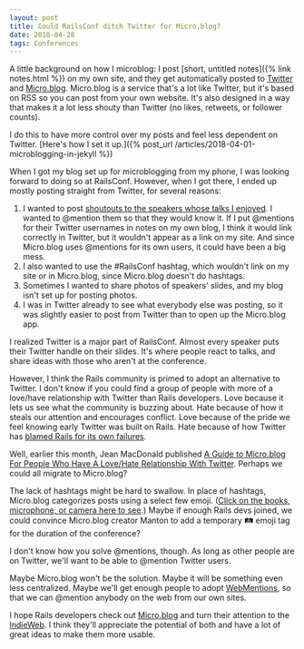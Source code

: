 ```yaml
---
layout: post
title: Could RailsConf ditch Twitter for Micro.blog?
date: 2018-04-28
tags: Conferences
---
```

A little background on how I microblog: I post [short, untitled notes]({% link notes.html %}) on my own site, and they get automatically posted to [Twitter](https://twitter.com/fionajvoss) and [Micro.blog](https://micro.blog/fiona). Micro.blog is a service that's a lot like Twitter, but it's based on RSS so you can post from your own website. It's also designed in a way that makes it a lot less shouty than Twitter (no likes, retweets, or follower counts).

I do this to have more control over my posts and feel less dependent on Twitter. [Here's how I set it up.]({% post_url /articles/2018-04-01-microblogging-in-jekyll %})

When I got my blog set up for microblogging from my phone, I was looking forward to doing so at RailsConf. However, when I got there, I ended up mostly posting straight from Twitter, for several reasons:

1. I wanted to post [shoutouts to the speakers whose talks I enjoyed](https://twitter.com/fionajvoss/status/986791298093977601). I wanted to @mention them so that they would know it. If I put @mentions for their Twitter usernames in notes on my own blog, I think it would link correctly in Twitter, but it wouldn't appear as a link on my site. And since Micro.blog uses @mentions for its own users, it could have been a big mess.
2. I also wanted to use the #RailsConf hashtag, which wouldn't link on my site or in Micro.blog, since Micro.blog doesn't do hashtags.
3. Sometimes I wanted to share photos of speakers' slides, and my blog isn't set up for posting photos.
4. I was in Twitter already to see what everybody else was posting, so it was slightly easier to post from Twitter than to open up the Micro.blog app.

I realized Twitter is a major part of RailsConf. Almost every speaker puts their Twitter handle on their slides. It's where people react to talks, and share ideas with those who aren't at the conference.

However, I think the Rails community is primed to adopt an alternative to Twitter. I don't know if you could find a group of people with more of a love/have relationship with Twitter than Rails developers. Love because it lets us see what the community is buzzing about. Hate because of how it steals our attention and encourages conflict. Love because of the pride we feel knowing early Twitter was built on Rails. Hate because of how Twitter has [blamed Rails for its own failures](https://twitter.com/Carnage4Life/status/965737146609905665).

Well, earlier this month, Jean MacDonald published [A Guide to Micro.blog For People Who Have A Love/Hate Relationship With Twitter](https://macgenie.micro.blog/2018/04/10/a-guide-to.html). Perhaps we could all migrate to Micro.blog?

The lack of hashtags might be hard to swallow. In place of hashtags, Micro.blog categorizes posts using a select few emoji. ([Click on the books, microphone, or camera here to see](https://micro.blog/discover).) Maybe if enough Rails devs joined, we could convince Micro.blog creator Manton to add a temporary 🛤 emoji tag for the duration of the conference?

I don't know how you solve @mentions, though. As long as other people are on Twitter, we'll want to be able to @mention Twitter users.

Maybe Micro.blog won't be the solution. Maybe it will be something even less centralized. Maybe we'll get enough people to adopt [WebMentions](https://indieweb.org/Webmention), so that we can @mention anybody on the web from our own sites.

I hope Rails developers check out [Micro.blog](http://micro.blog) and turn their attention to the [IndieWeb](https://indieweb.org/). I think they'll appreciate the potential of both and have a lot of great ideas to make them more usable.
